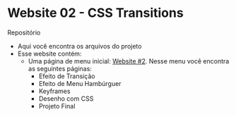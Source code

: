 # Website 02 - CSS Transitions

Repositório
- Aqui você encontra os arquivos do projeto
- Esse website contém:
	- Uma página de menu inicial: [Website #2](https://scratch-familiar-cloth.glitch.me/). Nesse menu você encontra as seguintes páginas:
		- Efeito de Transição
		- Efeito de Menu Hambúrguer
		- Keyframes
		- Desenho com CSS
		- Projeto Final